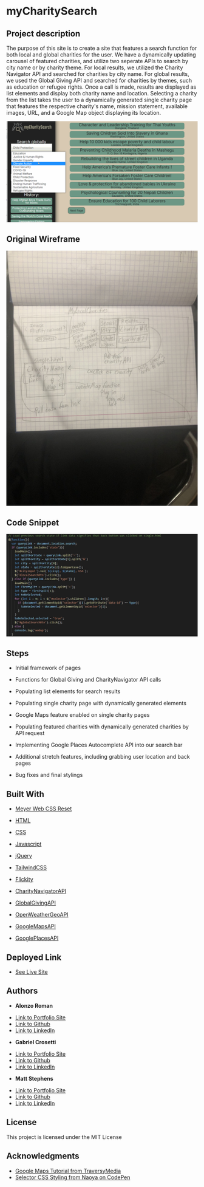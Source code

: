 # myCharitySearch

## Project description 
The purpose of this site is to create a site that features a search function for both local and global charities for the user. We have a dynamically updating carousel of featured charities, and utilize two seperate APIs to search by city name or by charity theme. For local results, we utilized the Charity Navigator API and searched for charities by city name. For global results, we used the Global Giving API and searched for charities by themes, such as education or refugee rights. Once a call is made, results are displayed as list elements and display both charity name and location. Selecting a charity from the list takes the user to a dynamically generated single charity page that features the respective charity's name, mission statement, available images, URL, and a Google Map object displaying its location.  

![Image](./assets/images/charities-theme-demo.gif)

## Original Wireframe

![Image](./assets/images/wireframe.jpeg)

## Code Snippet

![Image](./assets/images/charities-code.jpg)

## Steps

- Initial framework of pages

- Functions for Global Giving and CharityNavigator API calls

- Populating list elements for search results

- Populating single charity page with dynamically generated elements

- Google Maps feature enabled on single charity pages

- Populating featured charities with dynamically generated charities by API request

- Implementing Google Places Autocomplete API into our search bar

- Additional stretch features, including grabbing user location and back pages

- Bug fixes and final stylings

## Built With

* [Meyer Web CSS Reset](https://meyerweb.com/eric/tools/css/reset/)
* [HTML](https://developer.mozilla.org/en-US/docs/Web/HTML)
* [CSS](https://developer.mozilla.org/en-US/docs/Web/CSS)
* [Javascript](https://developer.mozilla.org/en-US/docs/Web/JavaScript)
* [jQuery](https://jquery.com/)
* [TailwindCSS](https://tailwindcss.com/)
* [Flickity](https://flickity.metafizzy.co/)

* [CharityNavigatorAPI](https://charity.3scale.net/docs)
* [GlobalGivingAPI](https://www.globalgiving.org/api)
* [OpenWeatherGeoAPI](https://openweathermap.org/api/geocoding-api)
* [GoogleMapsAPI](https://developers.google.com/maps)
* [GooglePlacesAPI](https://developers.google.com/places)

## Deployed Link

* [See Live Site](https://alonzofroman.github.io/charities-project/)

## Authors

* **Alonzo Roman**
- [Link to Portfolio Site](https://alonzofroman.github.io/alonzofroman/)
- [Link to Github](https://github.com/alonzofroman)
- [Link to LinkedIn](https://www.linkedin.com/)

* **Gabriel Crosetti**
- [Link to Portfolio Site](#)
- [Link to Github](https://github.com/gabrielcrosetti)
- [Link to LinkedIn](https://www.linkedin.com/)

* **Matt Stephens** 
- [Link to Portfolio Site](https://mstephen19.github.io)
- [Link to Github](https://github.com/mstephen19)
- [Link to LinkedIn](https://www.linkedin.com/in/mstephen19/)

## License

This project is licensed under the MIT License

## Acknowledgments

* [Google Maps Tutorial from TraversyMedia](https://www.youtube.com/watch?v=Zxf1mnP5zcw&ab_channel=TraversyMedia)
* [Selector CSS Styling from Naoya on CodePen](https://codepen.io/floral/pen/pbdKo)